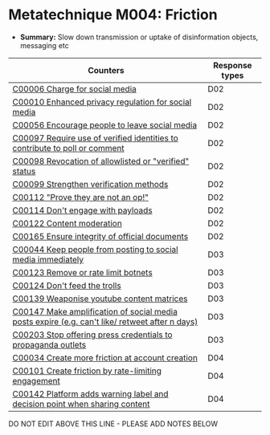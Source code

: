 # Metatechnique M004: Friction

* **Summary:** Slow down transmission or uptake of disinformation objects, messaging etc


| Counters | Response types |
| -------- | -------------- |
| [C00006 Charge for social media](../../generated_pages/counters/C00006.md) | D02 |
| [C00010 Enhanced privacy regulation for social media](../../generated_pages/counters/C00010.md) | D02 |
| [C00056 Encourage people to leave social media](../../generated_pages/counters/C00056.md) | D02 |
| [C00097 Require use of verified identities to contribute to poll or comment](../../generated_pages/counters/C00097.md) | D02 |
| [C00098 Revocation of allowlisted or "verified" status](../../generated_pages/counters/C00098.md) | D02 |
| [C00099 Strengthen verification methods](../../generated_pages/counters/C00099.md) | D02 |
| [C00112 "Prove they are not an op!"](../../generated_pages/counters/C00112.md) | D02 |
| [C00114 Don't engage with payloads](../../generated_pages/counters/C00114.md) | D02 |
| [C00122 Content moderation](../../generated_pages/counters/C00122.md) | D02 |
| [C00165 Ensure integrity of official documents](../../generated_pages/counters/C00165.md) | D02 |
| [C00044 Keep people from posting to social media immediately](../../generated_pages/counters/C00044.md) | D03 |
| [C00123 Remove or rate limit botnets](../../generated_pages/counters/C00123.md) | D03 |
| [C00124 Don't feed the trolls](../../generated_pages/counters/C00124.md) | D03 |
| [C00139 Weaponise youtube content matrices](../../generated_pages/counters/C00139.md) | D03 |
| [C00147 Make amplification of social media posts expire (e.g. can't like/ retweet after n days)](../../generated_pages/counters/C00147.md) | D03 |
| [C00203 Stop offering press credentials to propaganda outlets](../../generated_pages/counters/C00203.md) | D03 |
| [C00034 Create more friction at account creation](../../generated_pages/counters/C00034.md) | D04 |
| [C00101 Create friction by rate-limiting engagement](../../generated_pages/counters/C00101.md) | D04 |
| [C00142 Platform adds warning label and decision point when sharing content](../../generated_pages/counters/C00142.md) | D04 |



DO NOT EDIT ABOVE THIS LINE - PLEASE ADD NOTES BELOW